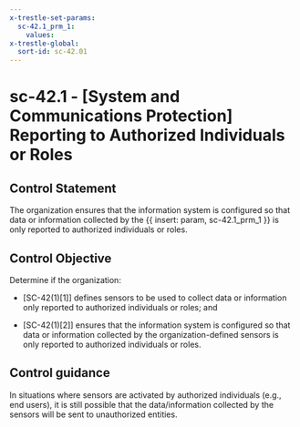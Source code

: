 ```yaml
---
x-trestle-set-params:
  sc-42.1_prm_1:
    values:
x-trestle-global:
  sort-id: sc-42.01
---
```


# sc-42.1 - \[System and Communications Protection\] Reporting to Authorized Individuals or Roles

## Control Statement

The organization ensures that the information system is configured so that data or information collected by the {{ insert: param, sc-42.1_prm_1 }} is only reported to authorized individuals or roles.

## Control Objective

Determine if the organization:

- \[SC-42(1)[1]\] defines sensors to be used to collect data or information only reported to authorized individuals or roles; and

- \[SC-42(1)[2]\] ensures that the information system is configured so that data or information collected by the organization-defined sensors is only reported to authorized individuals or roles.

## Control guidance

In situations where sensors are activated by authorized individuals (e.g., end users), it is still possible that the data/information collected by the sensors will be sent to unauthorized entities.
